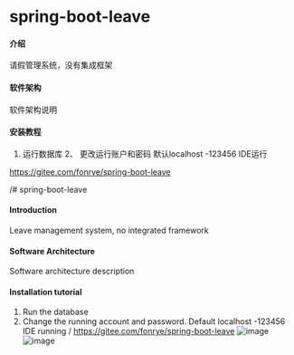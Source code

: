 # spring-boot-leave

#### 介绍
请假管理系统，没有集成框架

#### 软件架构
软件架构说明


#### 安装教程

1.  运行数据库
2、 更改运行账户和密码 默认localhost -123456
IDE运行

https://gitee.com/fonrye/spring-boot-leave


/# spring-boot-leave

#### Introduction
Leave management system, no integrated framework

#### Software Architecture
Software architecture description


#### Installation tutorial

1. Run the database
2. Change the running account and password. Default localhost -123456
IDE running
/
https://gitee.com/fonrye/spring-boot-leave
![image](https://user-images.githubusercontent.com/57905473/123210190-3b7ba600-d4f4-11eb-8f52-8a1bff70f7a9.png)
![image](https://user-images.githubusercontent.com/57905473/123210205-446c7780-d4f4-11eb-8713-bbb5e2a61054.png)




